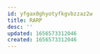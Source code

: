 ```yaml
---
id: yfgax0ghyotyfkgvbzzaz2w
title: RARP
desc: ''
updated: 1656573312046
created: 1656573312046
---
```


